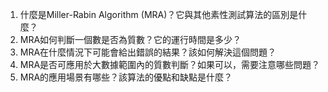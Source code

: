 

1. 什麼是Miller-Rabin Algorithm (MRA)？它與其他素性測試算法的區別是什麼？
2. MRA如何判斷一個數是否為質數？它的運行時間是多少？
3. MRA在什麼情況下可能會給出錯誤的結果？該如何解決這個問題？
4. MRA是否可應用於大數據範圍內的質數判斷？如果可以，需要注意哪些問題？
5. MRA的應用場景有哪些？該算法的優點和缺點是什麼？